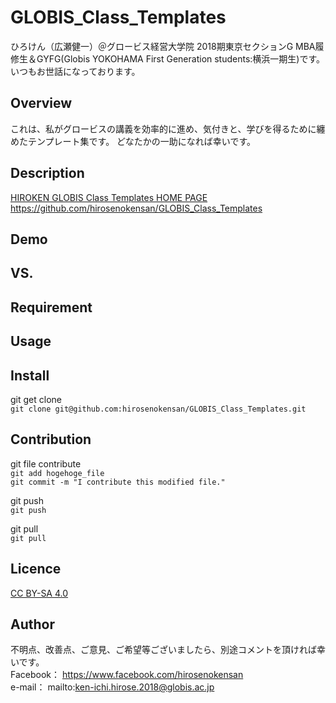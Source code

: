# GLOBIS_Class_Templates

ひろけん（広瀬健一）＠グロービス経営大学院 2018期東京セクションG MBA履修生＆GYFG(Globis YOKOHAMA First Generation students:横浜一期生)です。
いつもお世話になっております。

## Overview
これは、私がグロービスの講義を効率的に進め、気付きと、学びを得るために纏めたテンプレート集です。
どなたかの一助になれば幸いです。


## Description
[HIROKEN GLOBIS Class Templates HOME PAGE](https://github.com/hirosenokensan/GLOBIS_Class_Templates)  
https://github.com/hirosenokensan/GLOBIS_Class_Templates


## Demo

## VS. 

## Requirement

## Usage

## Install
git get clone  
`git clone git@github.com:hirosenokensan/GLOBIS_Class_Templates.git`


## Contribution
git file contribute  
`git add hogehoge_file`  
`git commit -m "I contribute this modified file."`  

git push  
`git push`  

git pull  
`git pull`


## Licence
[CC BY-SA 4.0](https://creativecommons.org/licenses/by-sa/4.0/)  


## Author
不明点、改善点、ご意見、ご希望等ございましたら、別途コメントを頂ければ幸いです。  
Facebook： https://www.facebook.com/hirosenokensan  
e-mail： mailto:ken-ichi.hirose.2018@globis.ac.jp  

